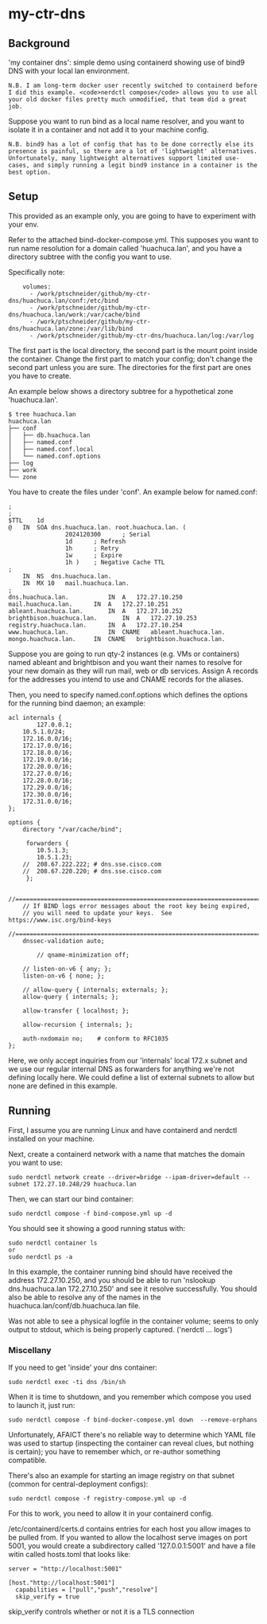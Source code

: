 # my-ctr-dns

## Background

'my container dns':  simple demo using containerd showing use of bind9 DNS with your local lan environment.

```
N.B. I am long-term docker user recently switched to containerd before I did this example. <code>nerdctl compose</code> allows you to use all your old docker files pretty much unmodified, that team did a great job.
```

Suppose you want to run bind as a local name resolver, and you want to isolate it in a container and not add it to your machine config.

```
N.B. bind9 has a lot of config that has to be done correctly else its presence is painful, so there are a lot of 'lightweight' alternatives. Unfortunately, many lightweight alternatives support limited use-cases, and simply running a legit bind9 instance in a container is the best option.
``` 

## Setup

This provided as an example only, you are going to have to experiment with your env.

Refer to the attached bind-docker-compose.yml. This supposes you want to run name resolution for a domain called 'huachuca.lan', and you have a directory subtree with the config you want to use.

Specifically note:
```
    volumes:
      - /work/ptschneider/github/my-ctr-dns/huachuca.lan/conf:/etc/bind
      - /work/ptschneider/github/my-ctr-dns/huachuca.lan/work:/var/cache/bind
      - /work/ptschneider/github/my-ctr-dns/huachuca.lan/zone:/var/lib/bind
      - /work/ptschneider/github/my-ctr-dns/huachuca.lan/log:/var/log

```
The first part is the local directory, the second part is the mount point inside the container. Change the first part to match your config; don't change the second part unless you are sure. The directories for the first part are ones you have to create.

An example below shows a directory subtree for a hypothetical zone 'huachuca.lan'.

```
$ tree huachuca.lan
huachuca.lan
├── conf
│   ├── db.huachuca.lan
│   ├── named.conf
│   ├── named.conf.local
│   └── named.conf.options
├── log
├── work
└── zone
```

You have to create the files under 'conf'. An example below for named.conf:

```
;
;
$TTL	1d
@	IN	SOA	dns.huachuca.lan. root.huachuca.lan. (
		        2024120300		; Serial
				1d		; Refresh
				1h		; Retry
				1w		; Expire
				1h )	; Negative Cache TTL
;
 	IN	NS	dns.huachuca.lan.
 	IN	MX 10	mail.huachuca.lan.
;
dns.huachuca.lan.			IN	A	172.27.10.250
mail.huachuca.lan.		IN	A	172.27.10.251
ableant.huachuca.lan.		IN	A	172.27.10.252
brightbison.huachuca.lan.		IN	A	172.27.10.253
registry.huachuca.lan.		IN	A	172.27.10.254
www.huachuca.lan.			IN	CNAME	ableant.huachuca.lan.
mongo.huachuca.lan.		IN	CNAME	brightbison.huachuca.lan.

```

Suppose you are going to run qty-2 instances (e.g. VMs or containers) named ableant and brightbison and you want their names to resolve for your new domain as they will run mail, web or db services. Assign A records for the addresses you intend to use and CNAME records for the aliases.

Then, you need to specify named.conf.options which defines the options for the running bind daemon; an example:

```
acl internals {
        127.0.0.1;
	10.5.1.0/24;
	172.16.0.0/16;
	172.17.0.0/16;
	172.18.0.0/16;
	172.19.0.0/16;
	172.20.0.0/16;
	172.27.0.0/16;
	172.28.0.0/16;
	172.29.0.0/16;
	172.30.0.0/16;
	172.31.0.0/16;
};

options {
	directory "/var/cache/bind";

	 forwarders {
	 	10.5.1.3;
	 	10.5.1.23;
	//	208.67.222.222; # dns.sse.cisco.com
	//	208.67.220.220; # dns.sse.cisco.com
	 };

	//========================================================================
	// If BIND logs error messages about the root key being expired,
	// you will need to update your keys.  See https://www.isc.org/bind-keys
	//========================================================================
	dnssec-validation auto;

        // qname-minimization off;

	// listen-on-v6 { any; };
	listen-on-v6 { none; };

	// allow-query { internals; externals; };
	allow-query { internals; };

	allow-transfer { localhost; };

	allow-recursion { internals; };

	auth-nxdomain no;    # conform to RFC1035
};

```
Here, we only accept inquiries from our 'internals' local 172.x subnet and we use our regular internal DNS as forwarders for anything we're not defining locally here. We could define a list of external subnets to allow but none are defined in this example. 

## Running

First, I assume you are running Linux and have containerd and nerdctl installed on your machine. 

Next, create a containerd network with a name that matches the domain you want to use:

```
sudo nerdctl network create --driver=bridge --ipam-driver=default --subnet 172.27.10.248/29 huachuca.lan
```

Then, we can start our bind container:

```
sudo nerdctl compose -f bind-compose.yml up -d
```
You should see it showing a good running status with:
```
sudo nerdctl container ls
or
sudo nerdctl ps -a
```

In this example, the container running bind should have received the address 172.27.10.250, and you should be able to run 'nslookup dns.huachuca.lan 172.27.10.250' and see it resolve successfully. You should also be able to resolve any of the names in the huachuca.lan/conf/db.huachuca.lan file.

Was not able to see a physical logfile in the container volume; seems to only output to stdout, which is being properly captured. ('nerdctl ... logs')

### Miscellany

If you need to get 'inside' your dns container:

```
sudo nerdctl exec -ti dns /bin/sh
```

When it is time to shutdown, and you remember which compose you used to launch it, just run:

```
sudo nerdctl compose -f bind-docker-compose.yml down  --remove-orphans
```

Unfortunately, AFAICT there's no reliable way to determine which YAML file was used to startup (inspecting the container can reveal clues, but nothing is certain); you have to remember which, or re-author something compatible.


There's also an example for starting an image registry on that subnet (common for central-deployment configs):

```
sudo nerdctl compose -f registry-compose.yml up -d
```
For this to work, you need to allow it in your containerd config.

/etc/containerd/certs.d contains entries for each host you allow images to be pulled from. If you wanted to allow the localhost serve images on port 5001, you would create a subdirectory called '127.0.0.1:5001' and have a file witin called hosts.toml that looks like:
```
server = "http://localhost:5001"

[host."http://localhost:5001"]
  capabilities = ["pull","push","resolve"]
  skip_verify = true

```

skip_verify controls whether or not it is a TLS connection




